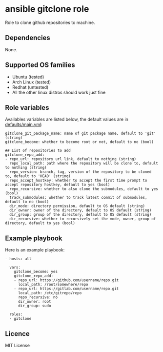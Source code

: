 # ansible gitclone role

Role to clone github repositories to machine.

## Dependencies

None.

## Supported OS families

- Ubuntu (tested)
- Arch Linux (tested)
- Redhat (untested)
- All the other linux distros should work just fine

## Role variables

Availables variables are listed below, the default values are in [defaults/main.yml](./defaults/main.yml):
```
gitclone_git_package_name: name of git package name, default to 'git' (string)
gitclone_become: whether to become root or not, default to no (bool)

## List of repositories to add
gitclone_repo_add:
- repo_url: repository url link, default to nothing (string)
  repo_local_path: path where the repository will be clone to, default to nothing (string)
  repo_version: branch, tag, version of the repository to be cloned to, default to 'HEAD' (string)
  repo_accept_hostkey: whether to accept the first time prompt to accept repository hostkey, default to yes (bool)
  repo_recursive: whether to also clone the submodules, default to yes (bool)
  track_submodules: whether to track latest commit of submodules, default to no (bool)
  dir_mode: directory permission, default to OS default (string)
  dir_owner: owner of the directory, default to OS default (string)
  dir_group: group of the directory, default to OS default (string)
  dir_recursive: whether to recursively set the mode, owner, group of directory, default to yes (bool)
```

## Example playbook

Here is an example playbook:
```
- hosts: all

  vars:
    gitclone_become: yes
    gitclone_repo_add:
    - repo_url: https://github.com/username/repo.git
      local_path: /root/somewhere/repo
    - repo_url: https://gitlab.com/username/repo.git
      local_path: /etc/gitrepo/repo
      repo_recursive: no
      dir_owner: root
      dir_group: sudo

  roles:
  - gitclone
```

## Licence

MIT License
